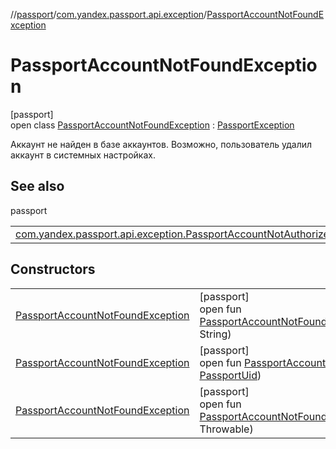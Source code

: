 //[passport](../../../index.md)/[com.yandex.passport.api.exception](../index.md)/[PassportAccountNotFoundException](index.md)

# PassportAccountNotFoundException

[passport]\
open class [PassportAccountNotFoundException](index.md) : [PassportException](../-passport-exception/index.md)

Аккаунт не найден в базе аккаунтов. Возможно, пользователь удалил аккаунт в системных настройках.

## See also

passport

| | |
|---|---|
| [com.yandex.passport.api.exception.PassportAccountNotAuthorizedException](../-passport-account-not-authorized-exception/index.md) |  |

## Constructors

| | |
|---|---|
| [PassportAccountNotFoundException](-passport-account-not-found-exception.md) | [passport]<br>open fun [PassportAccountNotFoundException](-passport-account-not-found-exception.md)(@NonNullaccountName: String) |
| [PassportAccountNotFoundException](-passport-account-not-found-exception.md) | [passport]<br>open fun [PassportAccountNotFoundException](-passport-account-not-found-exception.md)(@NonNulluid: [PassportUid](../../com.yandex.passport.api/-passport-uid/index.md)) |
| [PassportAccountNotFoundException](-passport-account-not-found-exception.md) | [passport]<br>open fun [PassportAccountNotFoundException](-passport-account-not-found-exception.md)(@NonNullcause: Throwable) |
